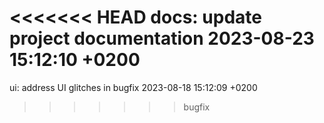 <<<<<<< HEAD
docs: update project documentation 2023-08-23 15:12:10 +0200
=======
ui: address UI glitches in bugfix 2023-08-18 15:12:09 +0200
>>>>>>> bugfix
